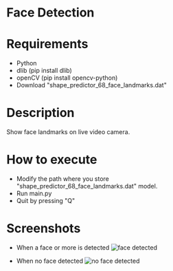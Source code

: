 # Face Detection

# Requirements
- Python
- dlib  (pip install dlib)
- openCV (pip install opencv-python)
- Download "shape_predictor_68_face_landmarks.dat"

# Description
Show face landmarks on live video camera.

# How to execute
- Modify the path where you store "shape_predictor_68_face_landmarks.dat" model.
- Run main.py
- Quit by pressing "Q"

# Screenshots
- When a face or more is detected
![face detected](https://user-images.githubusercontent.com/24222091/117327830-51290380-ae93-11eb-8752-16742be303c2.png)


- When no face detected
![no face detected](https://user-images.githubusercontent.com/24222091/117327856-571ee480-ae93-11eb-9bf7-4077053e9e6c.png)


